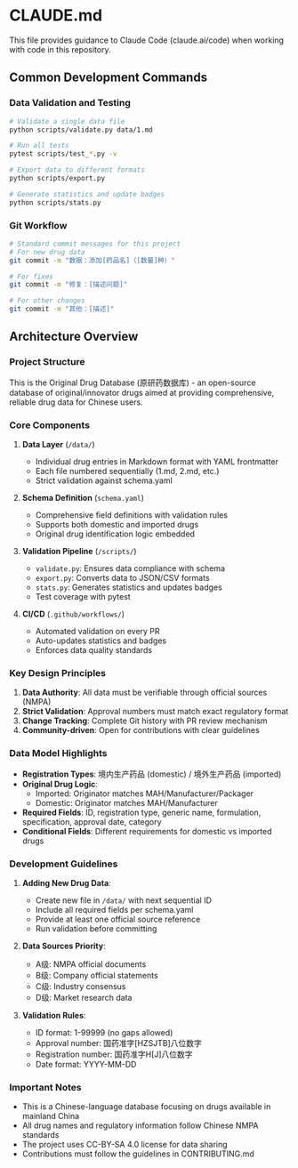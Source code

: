 # CLAUDE.md

This file provides guidance to Claude Code (claude.ai/code) when working with code in this repository.

## Common Development Commands

### Data Validation and Testing

```bash
# Validate a single data file
python scripts/validate.py data/1.md

# Run all tests
pytest scripts/test_*.py -v

# Export data to different formats
python scripts/export.py

# Generate statistics and update badges
python scripts/stats.py
```

### Git Workflow

```bash
# Standard commit messages for this project
# For new drug data
git commit -m "数据：添加[药品名]（[数量]种）"

# For fixes
git commit -m "修复：[描述问题]"

# For other changes
git commit -m "其他：[描述]"
```

## Architecture Overview

### Project Structure
This is the Original Drug Database (原研药数据库) - an open-source database of original/innovator drugs aimed at providing comprehensive, reliable drug data for Chinese users.

### Core Components

1. **Data Layer** (`/data/`)
   - Individual drug entries in Markdown format with YAML frontmatter
   - Each file numbered sequentially (1.md, 2.md, etc.)
   - Strict validation against schema.yaml

2. **Schema Definition** (`schema.yaml`)
   - Comprehensive field definitions with validation rules
   - Supports both domestic and imported drugs
   - Original drug identification logic embedded

3. **Validation Pipeline** (`/scripts/`)
   - `validate.py`: Ensures data compliance with schema
   - `export.py`: Converts data to JSON/CSV formats
   - `stats.py`: Generates statistics and updates badges
   - Test coverage with pytest

4. **CI/CD** (`.github/workflows/`)
   - Automated validation on every PR
   - Auto-updates statistics and badges
   - Enforces data quality standards

### Key Design Principles

1. **Data Authority**: All data must be verifiable through official sources (NMPA)
2. **Strict Validation**: Approval numbers must match exact regulatory format
3. **Change Tracking**: Complete Git history with PR review mechanism
4. **Community-driven**: Open for contributions with clear guidelines

### Data Model Highlights

- **Registration Types**: 境内生产药品 (domestic) / 境外生产药品 (imported)
- **Original Drug Logic**:
  - Imported: Originator matches MAH/Manufacturer/Packager
  - Domestic: Originator matches MAH/Manufacturer
- **Required Fields**: ID, registration type, generic name, formulation, specification, approval date, category
- **Conditional Fields**: Different requirements for domestic vs imported drugs

### Development Guidelines

1. **Adding New Drug Data**:
   - Create new file in `/data/` with next sequential ID
   - Include all required fields per schema.yaml
   - Provide at least one official source reference
   - Run validation before committing

2. **Data Sources Priority**:
   - A级: NMPA official documents
   - B级: Company official statements
   - C级: Industry consensus
   - D级: Market research data

3. **Validation Rules**:
   - ID format: 1-99999 (no gaps allowed)
   - Approval number: 国药准字[HZSJTB]八位数字
   - Registration number: 国药准字H[J]八位数字
   - Date format: YYYY-MM-DD

### Important Notes

- This is a Chinese-language database focusing on drugs available in mainland China
- All drug names and regulatory information follow Chinese NMPA standards
- The project uses CC-BY-SA 4.0 license for data sharing
- Contributions must follow the guidelines in CONTRIBUTING.md
